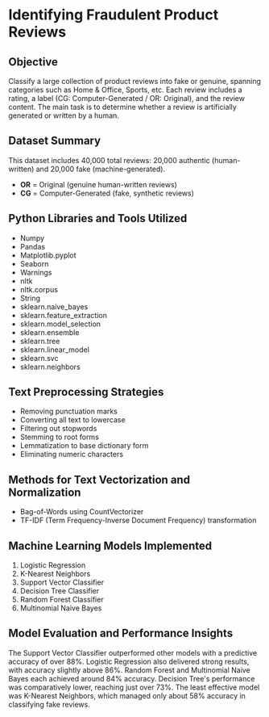 # Identifying Fraudulent Product Reviews

## Objective

Classify a large collection of product reviews into fake or genuine, spanning categories such as Home & Office, Sports, etc. Each review includes a rating, a label (CG: Computer-Generated / OR: Original), and the review content. The main task is to determine whether a review is artificially generated or written by a human.

## Dataset Summary

This dataset includes 40,000 total reviews: 20,000 authentic (human-written) and 20,000 fake (machine-generated).  
- **OR** = Original (genuine human-written reviews)  
- **CG** = Computer-Generated (fake, synthetic reviews)

## Python Libraries and Tools Utilized

<ul>
  <li>Numpy</li>
  <li>Pandas</li>
  <li>Matplotlib.pyplot</li>
  <li>Seaborn</li>
  <li>Warnings</li>
  <li>nltk</li>
  <li>nltk.corpus</li>
  <li>String</li>
  <li>sklearn.naive_bayes</li>
  <li>sklearn.feature_extraction</li>
  <li>sklearn.model_selection</li>
  <li>sklearn.ensemble</li>
  <li>sklearn.tree</li>
  <li>sklearn.linear_model</li>
  <li>sklearn.svc</li>
  <li>sklearn.neighbors</li>
</ul>

## Text Preprocessing Strategies

<ul>
  <li>Removing punctuation marks</li>
  <li>Converting all text to lowercase</li>
  <li>Filtering out stopwords</li>
  <li>Stemming to root forms</li>
  <li>Lemmatization to base dictionary form</li>
  <li>Eliminating numeric characters</li>
</ul>

## Methods for Text Vectorization and Normalization

<ul>
  <li>Bag-of-Words using CountVectorizer</li>
  <li>TF-IDF (Term Frequency-Inverse Document Frequency) transformation</li>
</ul>

## Machine Learning Models Implemented

<ol>
  <li>Logistic Regression</li>
  <li>K-Nearest Neighbors</li>
  <li>Support Vector Classifier</li>
  <li>Decision Tree Classifier</li>
  <li>Random Forest Classifier</li>
  <li>Multinomial Naive Bayes</li>
</ol>

## Model Evaluation and Performance Insights

<p>The Support Vector Classifier outperformed other models with a predictive accuracy of over 88%. Logistic Regression also delivered strong results, with accuracy slightly above 86%. Random Forest and Multinomial Naive Bayes each achieved around 84% accuracy. Decision Tree's performance was comparatively lower, reaching just over 73%. The least effective model was K-Nearest Neighbors, which managed only about 58% accuracy in classifying fake reviews.</p>
